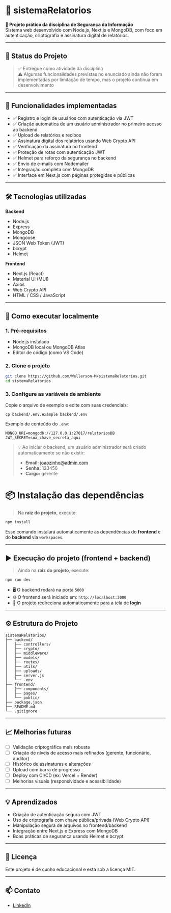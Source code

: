 # 📄 sistemaRelatorios

**🔐 Projeto prático da disciplina de Segurança da Informação**  
Sistema web desenvolvido com Node.js, Next.js e MongoDB, com foco em autenticação, criptografia e assinatura digital de relatórios.

---

## 🚧 Status do Projeto

> ✅ Entregue como atividade da disciplina  
> ⚠️ Algumas funcionalidades previstas no enunciado ainda não foram implementadas por limitação de tempo, mas o projeto continua em desenvolvimento

---

## 🧩 Funcionalidades implementadas

- ✅ Registro e login de usuários com autenticação via JWT  
- ✅ Criação automática de um usuário administrador no primeiro acesso ao backend  
- ✅ Upload de relatórios e recibos  
- ✅ Assinatura digital dos relatórios usando Web Crypto API  
- ✅ Verificação da assinatura no frontend  
- ✅ Proteção de rotas com autenticação JWT  
- ✅ Helmet para reforço da segurança no backend  
- ✅ Envio de e-mails com Nodemailer  
- ✅ Integração completa com MongoDB  
- ✅ Interface em Next.js com páginas protegidas e públicas

---

## 🛠 Tecnologias utilizadas

**Backend**  
- Node.js  
- Express  
- MongoDB  
- Mongoose  
- JSON Web Token (JWT)  
- bcrypt  
- Helmet  

**Frontend**  
- Next.js (React)  
- Material UI (MUI)  
- Axios  
- Web Crypto API  
- HTML / CSS / JavaScript

---

## 🚀 Como executar localmente

### 1. Pré-requisitos

- Node.js instalado
- MongoDB local ou MongoDB Atlas
- Editor de código (como VS Code)

### 2. Clone o projeto

```bash
git clone https://github.com/Wellerson-M/sistemaRelatorios.git
cd sistemaRelatorios
```

### 3. Configure as variáveis de ambiente

Copie o arquivo de exemplo e edite com suas credenciais:

```
cp backend/.env.example backend/.env
```

Exemplo de conteúdo do `.env`:

```
MONGO_URI=mongodb://127.0.0.1:27017/relatoriosDB
JWT_SECRET=sua_chave_secreta_aqui

```

> 💡 Ao iniciar o backend, um usuário administrador será criado automaticamente se não existir:
> - **Email:** joaozinho@admin.com  
> - **Senha:** 123456  
> - **Cargo:** gerente

# 📦 Instalação das dependências

> Na **raiz do projeto**, execute:

```bash
npm install
```

Esse comando instalará automaticamente as dependências do **frontend** e do **backend** via `workspaces`.

---

## ▶️ Execução do projeto (frontend + backend)

> Ainda na **raiz do projeto**, execute:

```bash
npm run dev
```

- 🖥️ O backend rodará na porta `5000`
- 🌐 O frontend será iniciado em: `http://localhost:3000`  
- 🔁 O projeto redireciona automaticamente para a tela de **login**

---

## ⚙️ Estrutura do Projeto

```
sistemaRelatorios/
├── backend/
│   ├── controllers/
│   ├── crypto/
│   ├── middleware/
│   ├── models/ 
│   ├── routes/
│   ├── utils/
│   ├── uploads/
│   ├── server.js
│   └── .env
├── frontend/
│   ├── components/
│   ├── pages/
│   └── public/
├── package.json
├── README.md
└── .gitignore
```

---

## 📈 Melhorias futuras

- [ ] Validação criptográfica mais robusta  
- [ ] Criação de níveis de acesso mais refinados (gerente, funcionário, auditor)  
- [ ] Histórico de assinaturas e alterações  
- [ ] Upload com barra de progresso  
- [ ] Deploy com CI/CD (ex: Vercel + Render)  
- [ ] Melhorias visuais (responsividade e acessibilidade)

---

## 💡 Aprendizados

- Criação de autenticação segura com JWT  
- Uso de criptografia com chave pública/privada (Web Crypto API)  
- Manipulação segura de arquivos no frontend/backend  
- Integração entre Next.js e Express com MongoDB  
- Boas práticas de segurança usando Helmet e bcrypt

---

## 📝 Licença

Este projeto é de cunho educacional e está sob a licença MIT.

---

## 📫 Contato

- [LinkedIn](https://www.linkedin.com/in/wellerson-meredyk-a2b38b1ab/)
